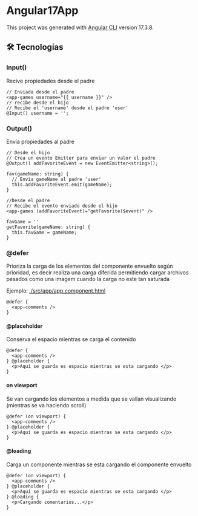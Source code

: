 # Angular17App

This project was generated with [Angular CLI](https://github.com/angular/angular-cli) version 17.3.8.

## 🛠️ Tecnologías
### Input()
Recive propiedades desde el padre
```
// Enviada desde el padre
<app-games username="{{ username }}" />
// recibe desde el hijo
// Recibe el 'username' desde el padre 'user'
@Input() username = '';
```

### Output()
Envía propiedades al padre
```
// Desde el hijo
// Crea un evento Emitter para enviar un valor el padre 
@Output() addFavoriteEvent = new EventEmitter<string>();

fav(gameName: string) {
  // Envía gameName al padre 'user'
  this.addFavoriteEvent.emit(gameName);
}

//Desde el padre
// Recibe el evento enviado desde el hijo
<app-games (addFavoriteEvent)="getFavorite($event)" />

favGame = ''
getFavorite(gameName: string) {
  this.favGame = gameName;
}
```

### @defer
  Prioriza la carga de los elementos del componente envuelto según prioridad, es decir realiza una carga diferida permitiendo cargar archivos pesados como una imagem cuando la carga no este tan saturada
  
  Ejemplo: [./src/app/app.component.html](./src/app/app.component.html)
```
@defer {
  <app-comments />
}
```

#### @placeholder
Conserva el espacio mientras se carga el contenido
```
@defer {
  <app-comments />
} @placeholder {
  <p>Aquí se guarda es espacio mientras se esta cargando </p>
}
```

#### on viewport
Se van cargando los elementos a medida que se vallan visualizando (mientras se va haciendo scroll)

```
@defer (on viewport) {
  <app-comments />
} @placeholder {
  <p>Aquí se guarda es espacio mientras se esta cargando </p>
}
```
#### @loading
Carga un componente mientras se esta cargando el componente envuelto

```
@defer (on viewport) {
  <app-comments />
} @placeholder {
  <p>Aquí se guarda es espacio mientras se esta cargando </p>
} @loading {
  <p>Cargando comentarios...</p>
}
```

